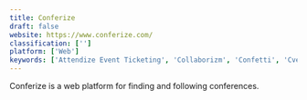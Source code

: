 ```yaml
---
title: Conferize
draft: false 
website: https://www.conferize.com/
classification: ['']
platform: ['Web']
keywords: ['Attendize Event Ticketing', 'Collaborizm', 'Confetti', 'Cvent', 'Cvent Supplier Network', 'DoubleDutch', 'DownToMeet', 'EvenTurbo', 'EventCast', 'EventVenueFinder', 'Eventbrite', 'Eventbrite Neon', 'Eventzilla', 'Hero35', 'MeetApp Event', 'Meetup', 'MobiCheckin', 'Mobilizon', 'Pickevent', 'Project Hoverboard', 'Ticket Tailor', 'Weemss', 'Wild Apricot', 'attending.io']
---
```

Conferize is a web platform for finding and following conferences.